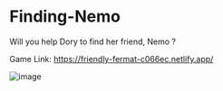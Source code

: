 # Finding-Nemo
Will you help Dory to find her friend, Nemo ?

Game Link:  https://friendly-fermat-c066ec.netlify.app/

![image](https://user-images.githubusercontent.com/25385284/128649021-38360995-8d08-42a6-a64c-1752e634910f.png)

